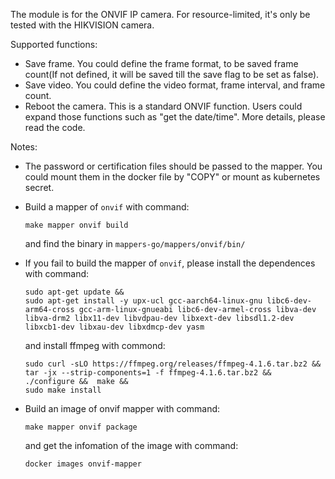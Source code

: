 The module is for the ONVIF IP camera. For resource-limited, it's only be tested with the HIKVISION camera.

Supported functions:
- Save frame. You could define the frame format, to be saved frame count(If not defined, it will be saved till the save flag to be set as false).
- Save video. You could define the video format, frame interval, and frame count.
- Reboot the camera. This is a standard ONVIF function. Users could expand those functions such as "get the date/time". More details, please read the code.

Notes:
- The password or certification files should be passed to the mapper. You could mount them in the docker file by "COPY" or mount as kubernetes secret.

- Build a mapper of `onvif` with command:
    ```
    make mapper onvif build
    ```
    and find the binary in `mappers-go/mappers/onvif/bin/`

- If you fail to build the mapper of `onvif`, please install the dependences with command:
    ```
    sudo apt-get update && 
    sudo apt-get install -y upx-ucl gcc-aarch64-linux-gnu libc6-dev-arm64-cross gcc-arm-linux-gnueabi libc6-dev-armel-cross libva-dev libva-drm2 libx11-dev libvdpau-dev libxext-dev libsdl1.2-dev libxcb1-dev libxau-dev libxdmcp-dev yasm
    ```
    and install ffmpeg with commond:
    ```
    sudo curl -sLO https://ffmpeg.org/releases/ffmpeg-4.1.6.tar.bz2 && 
    tar -jx --strip-components=1 -f ffmpeg-4.1.6.tar.bz2 &&  
    ./configure &&  make && 
    sudo make install
    ```
- Build an image of onvif mapper with command:
    ```
    make mapper onvif package
    ```
    and get the infomation of the image with command:
    ```
    docker images onvif-mapper
    ```